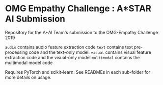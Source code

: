 # OMG Empathy Challenge : A*STAR AI Submission
Repository for the A*AI Team's submission to the OMG-Empathy Challenge 2019

`audio` contains audio feature extraction code
`text` contains text pre-processing code and the text-only model.
`visual` contains visual feature extraction code and the visual-only model
`multimodal` contains the multimodal model code

Requires PyTorch and scikit-learn. See READMEs in each sub-folder for more details on usage.
